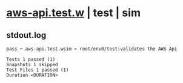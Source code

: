 # [aws-api.test.w](../../../../../../examples/tests/sdk_tests/api/aws-api.test.w) | test | sim

## stdout.log
```log
pass ─ aws-api.test.wsim » root/env0/test:validates the AWS Api

Tests 1 passed (1)
Snapshots 1 skipped
Test Files 1 passed (1)
Duration <DURATION>
```

